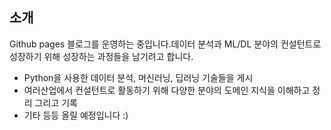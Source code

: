 
## 소개

Github pages 블로그를 운영하는 중입니다.데이터 분석과 ML/DL 분야의  컨설턴트로 성장하기 위해 성장하는 과정들을 남기려고 합니다. 
* Python을 사용한 데이터 분석, 머신러닝, 딥러닝 기술들을 게시 
* 여러산업에서  컨설턴트로 활동하기 위해 다양한 분야의 도메인 지식을 이해하고 정리 그리고 기록  
* 기타 등등 올릴 예정입니다 :)

